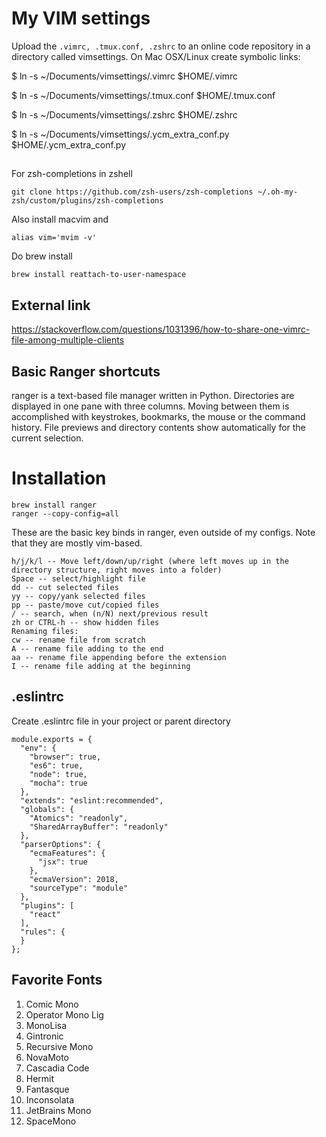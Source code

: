 # My VIM settings


Upload the ```.vimrc, .tmux.conf, .zshrc``` to an online code repository in a directory called vimsettings. 
On Mac OSX/Linux create symbolic links:

$ ln -s  ~/Documents/vimsettings/.vimrc $HOME/.vimrc

$ ln -s  ~/Documents/vimsettings/.tmux.conf $HOME/.tmux.conf

$ ln -s  ~/Documents/vimsettings/.zshrc $HOME/.zshrc

$ ln -s  ~/Documents/vimsettings/.ycm_extra_conf.py $HOME/.ycm_extra_conf.py

##
For zsh-completions in zshell

```
git clone https://github.com/zsh-users/zsh-completions ~/.oh-my-zsh/custom/plugins/zsh-completions
```

Also install macvim and
```
alias vim='mvim -v'
```

Do brew install

```
brew install reattach-to-user-namespace
```


## External link 
https://stackoverflow.com/questions/1031396/how-to-share-one-vimrc-file-among-multiple-clients

## Basic Ranger shortcuts
ranger is a text-based file manager written in Python. Directories are displayed in one pane with three columns. Moving between them is accomplished with keystrokes, bookmarks, the mouse or the command history. File previews and directory contents show automatically for the current selection.
# Installation

```
brew install ranger
ranger --copy-config=all
```

These are the basic key binds in ranger, even outside of my configs. Note that they are mostly vim-based.

```
h/j/k/l -- Move left/down/up/right (where left moves up in the directory structure, right moves into a folder)
Space -- select/highlight file
dd -- cut selected files
yy -- copy/yank selected files
pp -- paste/move cut/copied files
/ -- search, when (n/N) next/previous result
zh or CTRL-h -- show hidden files
Renaming files:
cw -- rename file from scratch
A -- rename file adding to the end
aa -- rename file appending before the extension
I -- rename file adding at the beginning
```

## .eslintrc
Create .eslintrc file in your project or parent directory
```
module.exports = {
  "env": {
    "browser": true,
    "es6": true,
    "node": true,
    "mocha": true
  },
  "extends": "eslint:recommended",
  "globals": {
    "Atomics": "readonly",
    "SharedArrayBuffer": "readonly"
  },
  "parserOptions": {
    "ecmaFeatures": {
      "jsx": true
    },
    "ecmaVersion": 2018,
    "sourceType": "module"
  },
  "plugins": [
    "react"
  ],
  "rules": {
  }
};
```




## Favorite Fonts
1. Comic Mono
2. Operator Mono Lig
3. MonoLisa
4. Gintronic
5. Recursive Mono
6. NovaMoto
7. Cascadia Code
8. Hermit
9. Fantasque
10. Inconsolata
11. JetBrains Mono
12. SpaceMono
